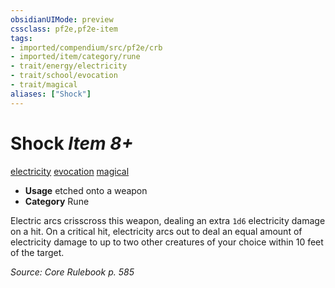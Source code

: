 ```yaml
---
obsidianUIMode: preview
cssclass: pf2e,pf2e-item
tags:
- imported/compendium/src/pf2e/crb
- imported/item/category/rune
- trait/energy/electricity
- trait/school/evocation
- trait/magical
aliases: ["Shock"]
---
```

# Shock *Item 8+*  
[electricity](electricity.md)  [evocation](evocation.md)  [magical](magical.md)  

- **Usage** etched onto a weapon
- **Category** Rune

Electric arcs crisscross this weapon, dealing an extra `1d6` electricity damage on a hit. On a critical hit, electricity arcs out to deal an equal amount of electricity damage to up to two other creatures of your choice within 10 feet of the target.

*Source: Core Rulebook p. 585*